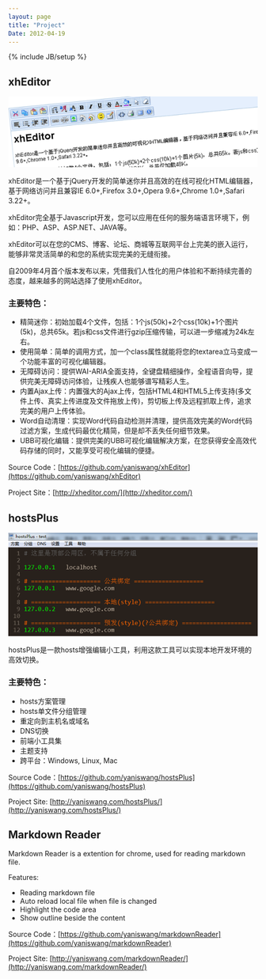 ```yaml
---
layout: page
title: "Project"
Date: 2012-04-19
---
```

{% include JB/setup %}

xhEditor
-------
![xheditor](/images/xheditor.png)

xhEditor是一个基于jQuery开发的简单迷你并且高效的在线可视化HTML编辑器，基于网络访问并且兼容IE 6.0+,Firefox 3.0+,Opera 9.6+,Chrome 1.0+,Safari 3.22+。

xhEditor完全基于Javascript开发，您可以应用在任何的服务端语言环境下，例如：PHP、ASP、ASP.NET、JAVA等。

xhEditor可以在您的CMS、博客、论坛、商城等互联网平台上完美的嵌入运行，能够非常灵活简单的和您的系统实现完美的无缝衔接。

自2009年4月首个版本发布以来，凭借我们人性化的用户体验和不断持续完善的态度，越来越多的网站选择了使用xhEditor。

### 主要特色：

* 精简迷你：初始加载4个文件，包括：1个js(50k)+2个css(10k)+1个图片(5k)，总共65k。若js和css文件进行gzip压缩传输，可以进一步缩减为24k左右。
* 使用简单：简单的调用方式，加一个class属性就能将您的textarea立马变成一个功能丰富的可视化编辑器。
* 无障碍访问：提供WAI-ARIA全面支持，全键盘精细操作，全程语音向导，提供完美无障碍访问体验，让残疾人也能够谱写精彩人生。
* 内置Ajax上传：内置强大的Ajax上传，包括HTML4和HTML5上传支持(多文件上传、真实上传进度及文件拖放上传)，剪切板上传及远程抓取上传，追求完美的用户上传体验。
* Word自动清理：实现Word代码自动检测并清理，提供高效完美的Word代码过滤方案，生成代码最优化精简，但是却不丢失任何细节效果。
* UBB可视化编辑：提供完美的UBB可视化编辑解决方案，在您获得安全高效代码存储的同时，又能享受可视化编辑的便捷。

Source Code：[https://github.com/yaniswang/xhEditor](https://github.com/yaniswang/xhEditor)

Project Site：[http://xheditor.com/](http://xheditor.com/)

hostsPlus
-------
![hostsPlus](/images/hostsplus.png)

hostsPlus是一款hosts增强编辑小工具，利用这款工具可以实现本地开发环境的高效切换。

### 主要特色：

* hosts方案管理
* hosts单文件分组管理
* 重定向到主机名或域名
* DNS切换
* 前端小工具集
* 主题支持
* 跨平台：Windows, Linux, Mac

Source Code：[https://github.com/yaniswang/hostsPlus](https://github.com/yaniswang/hostsPlus)

Project Site: [http://yaniswang.com/hostsPlus/](http://yaniswang.com/hostsPlus/)

Markdown Reader
-------

Markdown Reader is a extention for chrome, used for reading markdown file.

Features:

* Reading markdown file
* Auto reload local file when file is changed
* Highlight the code area
* Show outline beside the content

Source Code：[https://github.com/yaniswang/markdownReader](https://github.com/yaniswang/markdownReader)

Project Site: [http://yaniswang.com/markdownReader/](http://yaniswang.com/markdownReader/)